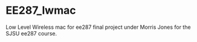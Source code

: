 EE287_lwmac
===========

Low Level Wireless mac for ee287 final project under Morris Jones for the SJSU ee287 course.
